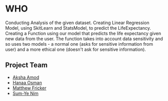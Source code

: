 # WHO
Conducting Analysis of the given dataset. Creating Linear Regression Model, using SkitLearn and StatsModel, to predict the LifeExpectancy.
Creating a Function using our model that predicts the life expectancy given new data from the user. The function takes into account data sensitivity and so uses two models - a normal one (asks for sensitive information from user) and a more ethical one (doesn't ask for sensitive information).
## Project Team
* [Aksha Amod](https://github.com/akshaamod)
* [Hanaa Osman](https://github.com/osmanh2001)
* [Matthew Fricker](https://github.com/MatthewFricker)
* [Sum-Ye Nim](https://github.com/sn1218)
